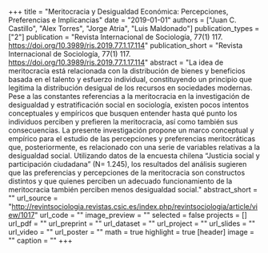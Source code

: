 +++
title = "Meritocracia y Desigualdad Económica: Percepciones, Preferencias e Implicancias"
date = "2019-01-01"
authors = ["Juan C. Castillo", "Alex Torres", "Jorge Atria", "Luis Maldonado"]
publication_types = ["2"]
publication = "Revista Internacional de Sociología, 77(1) 117. https://doi.org/10.3989/ris.2019.77.1.17.114"
publication_short = "Revista Internacional de Sociología, 77(1) 117. https://doi.org/10.3989/ris.2019.77.1.17.114"
abstract = "La idea de meritocracia está relacionada con la distribución de bienes y beneficios basada en el talento y esfuerzo individual, constituyendo un principio que legitima la distribución desigual de los recursos en sociedades modernas. Pese a las constantes referencias a la meritocracia en la investigación de desigualdad y estratificación social en sociología, existen pocos intentos conceptuales y empíricos que busquen entender hasta qué punto los individuos perciben y prefieren la meritocracia, así como también sus consecuencias. La presente investigación propone un marco conceptual y empírico para el estudio de las percepciones y preferencias meritocráticas que, posteriormente, es relacionado con una serie de variables relativas a la desigualdad social. Utilizando datos de la encuesta chilena “Justicia social y participación ciudadana” (N= 1.245), los resultados del análisis sugieren que las preferencias y percepciones de la meritocracia son constructos distintos y que quienes perciben un adecuado funcionamiento de la meritocracia también perciben menos desigualdad social."
abstract_short = ""
url_source = "http://revintsociologia.revistas.csic.es/index.php/revintsociologia/article/view/1017"
url_code = ""
image_preview = ""
selected = false
projects = []
url_pdf = ""
url_preprint = ""
url_dataset = ""
url_project = ""
url_slides = ""
url_video = ""
url_poster = ""
math = true
highlight = true
[header]
image = ""
caption = ""
+++
